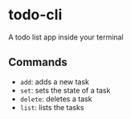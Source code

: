 # todo-cli
A todo list app inside your terminal

## Commands
- `add`: adds a new task
- `set`: sets the state of a task
- `delete`: deletes a task
- `list`: lists the tasks
